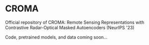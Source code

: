 # CROMA
Official repository of CROMA: Remote Sensing Representations with Contrastive Radar-Optical Masked Autoencoders (NeurIPS '23)

Code, pretrained models, and data coming soon...
